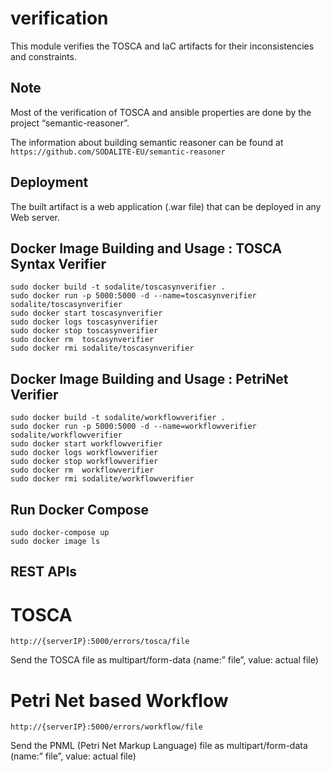 # verification

This module verifies the TOSCA and IaC artifacts for their inconsistencies and constraints. 

## Note
Most of the verification of TOSCA and ansible properties are done by the project “semantic-reasoner”.

The information about building semantic reasoner can be found at
 ` https://github.com/SODALITE-EU/semantic-reasoner `

## Deployment

The built artifact is a web application (.war file) that can be deployed in any Web server. 

## Docker Image Building and Usage : TOSCA Syntax Verifier
```
sudo docker build -t sodalite/toscasynverifier .
sudo docker run -p 5000:5000 -d --name=toscasynverifier sodalite/toscasynverifier
sudo docker start toscasynverifier
sudo docker logs toscasynverifier
sudo docker stop toscasynverifier
sudo docker rm  toscasynverifier
sudo docker rmi sodalite/toscasynverifier
```
## Docker Image Building and Usage : PetriNet Verifier
```
sudo docker build -t sodalite/workflowverifier .
sudo docker run -p 5000:5000 -d --name=workflowverifier sodalite/workflowverifier
sudo docker start workflowverifier
sudo docker logs workflowverifier
sudo docker stop workflowverifier
sudo docker rm  workflowverifier
sudo docker rmi sodalite/workflowverifier
```
## Run Docker Compose
```
sudo docker-compose up
sudo docker image ls
```
## REST APIs
# TOSCA
```
http://{serverIP}:5000/errors/tosca/file
```
Send the TOSCA file as multipart/form-data (name:” file”, value: actual file)

# Petri Net based Workflow
```
http://{serverIP}:5000/errors/workflow/file
```
Send the PNML (Petri Net Markup Language) file as multipart/form-data (name:” file”, value: actual file)
